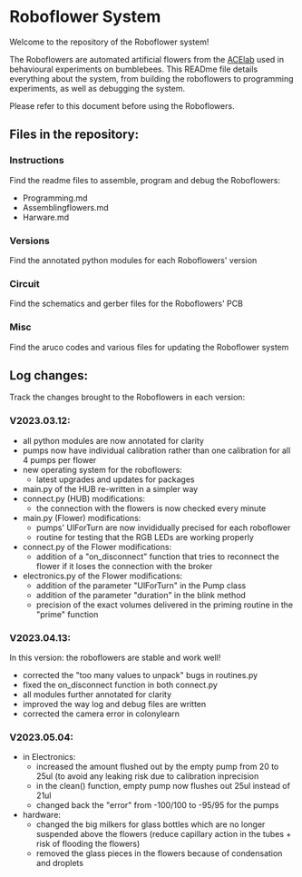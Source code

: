 # Roboflower System

Welcome to the repository of the Roboflower system!

The Roboflowers are automated artificial flowers from the [ACElab](https://www.animal-economics.com/tjczaczkes) used in behavioural experiments on bumblebees. This READme file details everything about the system, from building the roboflowers to programming experiments, as well as debugging the system. 

Please refer to this document before using the Roboflowers.

## Files in the repository:

### Instructions
Find the readme files to assemble, program and debug the Roboflowers:

- Programming.md
- Assemblingflowers.md
- Harware.md

### Versions
Find the annotated python modules for each Roboflowers' version

### Circuit
Find the schematics and gerber files for the Roboflowers' PCB

### Misc
Find the aruco codes and various files for updating the Roboflower system

## Log changes:
Track the changes brought to the Roboflowers in each version:

### V2023.03.12:
- all python modules are now annotated for clarity
- pumps now have individual calibration rather than one calibration for all 4 pumps per flower
- new operating system for the roboflowers:
	- latest upgrades and updates for packages
- main.py of the HUB re-written in a simpler way
- connect.py (HUB) modifications:
	- the connection with the flowers is now checked every minute 
- main.py (Flower) modifications:
	- pumps' UlForTurn are now invididually precised for each roboflower
	- routine for testing that the RGB LEDs are working properly
- connect.py of the Flower modifications:
	- addition of a "on_disconnect" function that tries to reconnect the flower if it loses the connection with the broker
- electronics.py of the Flower modifications:
	- addition of the parameter "UlForTurn" in the Pump class
	- addition of the parameter "duration" in the blink method
	- precision of the exact volumes delivered in the priming routine in the "prime" function

### V2023.04.13:
In this version: the roboflowers are stable and work well!
- corrected the "too many values to unpack" bugs in routines.py
- fixed the on_disconnect function in both connect.py
- all modules further annotated for clarity
- improved the way log and debug files are written
- corrected the camera error in colonylearn

### V2023.05.04:
- in Electronics:
 	- increased the amount flushed out by the empty pump from 20 to 25ul (to avoid any leaking risk due to calibration inprecision
 	- in the clean() function, empty pump now flushes out 25ul instead of 21ul 
 	- changed back the "error" from -100/100 to -95/95 for the pumps
- hardware:
 	- changed the big milkers for glass bottles which are no longer suspended above the flowers (reduce capillary action in the tubes + risk of flooding the flowers)
 	- removed the glass pieces in the flowers because of condensation and droplets
